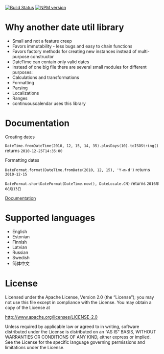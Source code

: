 [![Build Status](https://travis-ci.org/continuouscalendar/dateutils.svg?branch=master)](https://travis-ci.org/continuouscalendar/dateutils) [![NPM version](http://img.shields.io/npm/v/dateutils.svg)](https://www.npmjs.org/package/dateutils)

Why another date util library
=============================

* Small and not a feature creep
* Favors immutability - less bugs and easy to chain functions
* Favors factory methods for creating new instances instead of multi-purpose constructor
* DateTime can contain only valid dates
* Instead of one big file there are several small modules for different purposes: 
 * Calculations and transformations
 * Formatting
 * Parsing
 * Localizations
 * Ranges
* continuouscalendar uses this library

Documentation
=============

Creating dates

```DateTime.fromDateTime(2010, 12, 15, 14, 35).plusDays(10).toISOString()``` returns ```2010-12-25T14:35:00```

Formatting dates

```DateFormat.format(DateTime.fromDate(2010, 12, 15), 'Y-m-d')``` returns ```2010-12-15```

```DateFormat.shortDateFormat(DateTime.now(), DateLocale.CN)``` returns ```2016年08月13日```

[Documentation](http://continuouscalendar.github.io/dateutils/docs/)


Supported languages
===================

-   English
-   Estonian
-   Finnish
-   Latvian
-   Russian
-   Swedish
-   简体中文


License
=======

Licensed under the Apache License, Version 2.0 (the “License”); you may not use this file except in compliance with the License. You may obtain a copy of the License at

http://www.apache.org/licenses/LICENSE-2.0

Unless required by applicable law or agreed to in writing, software distributed under the License is distributed on an “AS IS” BASIS, WITHOUT WARRANTIES OR CONDITIONS OF ANY KIND, either express or implied. See the License for the specific language governing permissions and limitations under the License.
